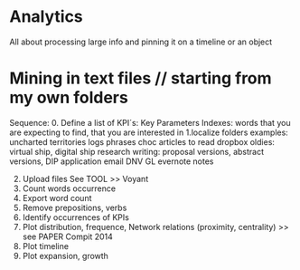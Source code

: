 Analytics
=========

All about processing large info and pinning it on a timeline or an object

Mining in text files // starting from my own folders
=========
Sequence:
0. Define a list of KPI´s: Key Parameters Indexes: words that you are expecting to find, that you are interested in 
1.localize folders
examples: 
uncharted territories
logs
phrases choc
articles to read
dropbox oldies: virtual ship, digital ship
research writing: proposal versions, abstract versions, DIP application
email DNV GL
evernote notes

2. Upload files
See TOOL >> Voyant
3. Count words occurrence
4. Export word count
5. Remove prepositions, verbs
6. Identify occurrences of KPIs
7. Plot distribution, frequence, Network relations (proximity, centrality) >> see PAPER Compit 2014
8. Plot timeline
9. Plot expansion, growth

